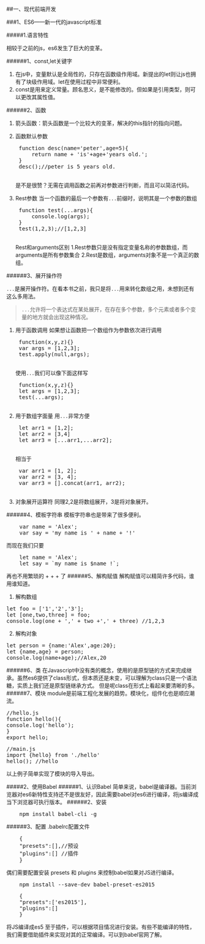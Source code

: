 ##一、现代前端开发

###1、ES6——新一代的javascript标准

#####1.语言特性

相较于之前的js，es6发生了巨大的变革。

######1、const,let关键字
1. 在js中，变量默认是全局性的，只存在函数级作用域。新提出的let则让js也拥有了块级作用域。let在使用过程中非常便利。
2. const是用来定义常量。顾名思义，是不能修改的。但如果是引用类型，则可以更改其属性值。

######2、函数
1. 箭头函数：箭头函数是一个比较大的变革，解决的this指针的指向问题。
2. 函数默认参数
	<pre>
    function desc(name='peter',age=5){
    	return name + 'is'+age+'years old.';
	}
    desc();//peter is 5 years old.
    </pre>
    
    是不是很赞？无需在调用函数之前再对参数进行判断，而且可以简洁代码。
3. Rest参数
	当一个函数的最后一个参数有`...`前缀时，说明其是一个参数的数组
    <pre>
    function test(...args){
    	console.log(args);
	}
    test(1,2,3);//[1,2,3]
    </pre>
    
    Rest和arguments区别
    1.Rest参数只是没有指定变量名称的参数数组，而arguments是所有参数集合
    2.Rest是数组，arguments对象不是一个真正的数组。

######3、展开操作符

`...`是展开操作符。在看本书之前，我只是将`...`用来转化数组之用，未想到还有这么多用法。
> `...`允许将一个表达式在某处展开，在存在多个参数，多个元素或者多个变量的地方就会出现这种情况。

1. 用于函数调用
	如果想让函数把一个数组作为参数依次进行调用
    <pre>
    function(x,y,z){}
    var args = [1,2,3];
    test.apply(null,args);
    </pre>
    使用`...`我们可以像下面这样写
    <pre>
    function(x,y,z){}
    let args = [1,2,3];
    test(...args);
    </pre>
   
2. 用于数组字面量
	用`...`非常方便
    <pre>
    let arr1 = [1,2];
	let arr2 = [3,4]
	let arr3 = [...arr1,...arr2];
    </pre>
    相当于
    <pre>
    var arr1 = [1, 2];
	var arr2 = [3, 4];
	var arr3 = [].concat(arr1, arr2);
    </pre>
    
3. 对象展开运算符
	同理2,2是将数组展开，3是将对象展开。
    
######4、模板字符串
模板字符串也是带来了很多便利。
<pre>
	var name = 'Alex';
    var say = 'my name is ' + name + '!'
</pre>

而现在我们只要
<pre>
	let name = 'Alex';
    let say = `my name is $name !`;
</pre>

再也不用繁琐的 + + + 了
######5、解构赋值
解构赋值可以精简许多代码，谁用谁知道。
1. 解构数组
<pre>
let foo = ['1','2','3'];
let [one,two,three] = foo;
console.log(one + ',' + two +',' + three) //1,2,3
</pre>

2. 解构对象
<pre>
let person = {name:'Alex',age:20};
let {name,age} = person;
console.log(name+age);//Alex,20
</pre>

######6、类
在Javascript中没有类的概念，使用的是原型链的方式来完成继承。虽然es6提供了class形式，但本质还是未变，可以理解为class只是一个语法糖，实质上我们还是原型链继承方式。
但是呢class在形式上看起来要清晰的多。
######7、模块
module是前端工程化发展的趋势。模块化，组件化也是顺应潮流。
<pre>
//hello.js
function hello(){
console.log('hello');
}
export hello;
</pre>

<pre>
//main.js
import {hello} from './hello'
hello(); //hello
</pre>

以上例子简单实现了模块的导入导出。

#####2、使用Babel
######1、认识Babel
简单来说，babel是编译器。当前浏览器对es6新特性支持还不是很友好，因此需要babel对es6进行编译，将js编译成当下浏览器可执行版本。
######2、安装
<pre>
	npm install babel-cli -g
</pre>

######3、配置
.babelrc配置文件
<pre>
	{
    "presets":[],//预设
    "plugins":[] //插件
    }
</pre>

偶们需要配置安装 presets 和 plugins 来控制babel如果对JS进行编译。

<pre>
	npm install --save-dev babel-preset-es2015
</pre>

<pre>
	{
    "presets":['es2015'],
    "plugins":[]
    }
</pre>

将JS编译成es5
至于插件，可以根据项目情况进行安装。有些不能编译的特性，我们需要借助插件来实现对其的正常编译。可以到babel官网了解。
